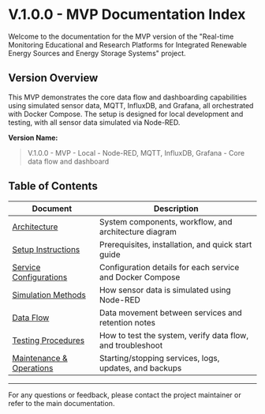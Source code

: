 # V.1.0.0 - MVP Documentation Index

Welcome to the documentation for the MVP version of the "Real-time Monitoring Educational and Research Platforms for Integrated Renewable Energy Sources and Energy Storage Systems" project.

## Version Overview

This MVP demonstrates the core data flow and dashboarding capabilities using simulated sensor data, MQTT, InfluxDB, and Grafana, all orchestrated with Docker Compose. The setup is designed for local development and testing, with all sensor data simulated via Node-RED.

**Version Name:**
> V.1.0.0 - MVP - Local - Node-RED, MQTT, InfluxDB, Grafana - Core data flow and dashboard

## Table of Contents

| Document                       | Description                                                      |
|--------------------------------|------------------------------------------------------------------|
| [Architecture](architecture.md)           | System components, workflow, and architecture diagram            |
| [Setup Instructions](setup-instructions.md) | Prerequisites, installation, and quick start guide                |
| [Service Configurations](service-configurations.md) | Configuration details for each service and Docker Compose         |
| [Simulation Methods](simulation-methods.md) | How sensor data is simulated using Node-RED                      |
| [Data Flow](data-flow.md)                   | Data movement between services and retention notes                |
| [Testing Procedures](testing-procedures.md) | How to test the system, verify data flow, and troubleshoot       |
| [Maintenance & Operations](maintenance.md)  | Starting/stopping services, logs, updates, and backups           |

---

For any questions or feedback, please contact the project maintainer or refer to the main documentation. 